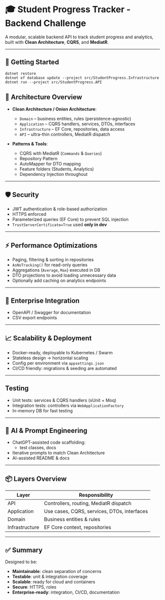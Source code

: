 # 🎓 Student Progress Tracker - Backend Challenge

A modular, scalable backend API to track student progress and analytics, built with **Clean Architecture**, **CQRS**, and **MediatR**.

---

## 🚀 Getting Started
```
dotnet restore
dotnet ef database update --project src/StudentProgress.Infrastructure
dotnet run --project src/StudentProgress.API
```

## 📐 Architecture Overview

- **Clean Architecture / Onion Architecture**:
  - `Domain` – business entities, rules (persistence-agnostic)
  - `Application` – CQRS handlers, services, DTOs, interfaces
  - `Infrastructure` – EF Core, repositories, data access
  - `API` – ultra-thin controllers, MediatR dispatch

- **Patterns & Tools**:
  - CQRS with MediatR (`Commands` & `Queries`)
  - Repository Pattern
  - AutoMapper for DTO mapping
  - Feature folders (Students, Analytics)
  - Dependency Injection throughout

---

## 🛡 Security

- JWT authentication & role-based authorization
- HTTPS enforced
- Parameterized queries (EF Core) to prevent SQL injection
- `TrustServerCertificate=True` used **only in dev**

---

## ⚡ Performance Optimizations

- Paging, filtering & sorting in repositories
- `AsNoTracking()` for read-only queries
- Aggregations (`Average`, `Max`) executed in DB
- DTO projections to avoid loading unnecessary data
- Optionally add caching on analytics endpoints

---

## 🔗 Enterprise Integration

- OpenAPI / Swagger for documentation
- CSV export endpoints

---
## 📈 Scalability & Deployment
- Docker-ready, deployable to Kubernetes / Swarm
- Stateless design → horizontal scaling
- Config per environment via `appsettings.json`
- CI/CD friendly: migrations & seeding are automated
---

## Testing

- Unit tests: services & CQRS handlers (xUnit + Moq)
- Integration tests: controllers via `WebApplicationFactory`
- In-memory DB for fast testing

---

## 🤖 AI & Prompt Engineering

- ChatGPT-assisted code scaffolding:
  - test classes, docs
- Iterative prompts to match Clean Architecture
- AI-assisted README & docs

---

## 📦 Layers Overview

| Layer          | Responsibility                              |
|----------------|---------------------------------------------|
| API            | Controllers, routing, MediatR dispatch      |
| Application    | Use cases, CQRS, services, DTOs, interfaces |
| Domain         | Business entities & rules                   |
| Infrastructure | EF Core context, repositories               |

---

## ✅ Summary

Designed to be:
- **Maintainable**: clean separation of concerns
- **Testable**: unit & integration coverage
- **Scalable**: ready for cloud and containers
- **Secure**: HTTPS, roles
- **Enterprise-ready**: integration, CI/CD, documentation

